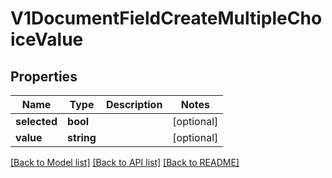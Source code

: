 # V1DocumentFieldCreateMultipleChoiceValue

## Properties
Name | Type | Description | Notes
------------ | ------------- | ------------- | -------------
**selected** | **bool** |  | [optional] 
**value** | **string** |  | [optional] 

[[Back to Model list]](../README.md#documentation-for-models) [[Back to API list]](../README.md#documentation-for-api-endpoints) [[Back to README]](../README.md)


